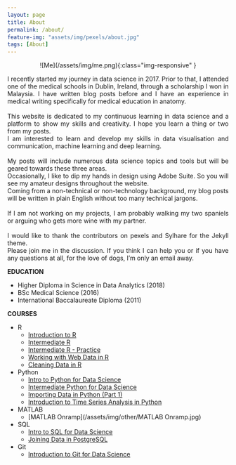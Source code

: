 ```yaml
---
layout: page
title: About
permalink: /about/
feature-img: "assets/img/pexels/about.jpg"
tags: [About]
---
```


<div style="text-align:center" markdown="1">
![Me](/assets/img/me.png){:class="img-responsive" }
</div>

<p style="text-align: justify;">
I recently started my journey in data science in 2017. Prior to that, I attended one of the medical schools in Dublin, Ireland, through a scholarship I won in Malaysia. I have written blog posts before and I have an experience in medical writing specifically for medical education in anatomy.
<br><br>
This website is dedicated to my continuous learning in data science and a platform to show my skills and creativity. I hope you learn a thing or two from my posts.
<br>
I am interested to learn and develop my skills in data visualisation and communication, machine learning and deep learning.
<br><br>
My posts will include numerous data science topics and tools but will be geared towards these three areas.
<br>
Occasionally, I like to dip my hands in design using Adobe Suite. So you will see my amateur designs throughout the website.
<br>
Coming from a non-technical or non-technology background, my blog posts will be written in plain English without too many technical jargons.
<br><br>
If I am not working on my projects, I am probably walking my two spaniels or arguing who gets more wine with my partner.
<br><br>
I would like to thank the contributors on pexels and Sylhare for the Jekyll theme.
<br>
Please join me in the discussion. If you think I can help you or if you have any questions at all, for the love of dogs, I’m only an email away.
</p>

<strong>EDUCATION</strong>

+ Higher Diploma in Science in Data Analytics (2018)
+ BSc Medical Science (2016)
+ International Baccalaureate Diploma (2011)

<strong>COURSES</strong>

+ R
    - [Introduction to R](https://www.datacamp.com/statement-of-accomplishment/course/429c5263cb4959bb21af325cf7b8fa66e5892575)
    - [Intermediate R](https://www.datacamp.com/statement-of-accomplishment/course/f3aabb3493c51caf044c46c139110b1dccd58683)
    - [Intermediate R - Practice](https://www.datacamp.com/statement-of-accomplishment/course/10ac915198b46e04543acd0d3df6eef3f92599c2)
    - [Working with Web Data in R](https://www.datacamp.com/statement-of-accomplishment/course/9f47b070138fb33bbff29f5ddf77ccd0849df70a)
    - [Cleaning Data in R](https://www.datacamp.com/statement-of-accomplishment/course/932d44ce48aa5ecf93add3e1e1f05818bc164f6d)
+ Python
    - [Intro to Python for Data Science](https://www.datacamp.com/statement-of-accomplishment/course/68755cfcd42f86fb15470781e4880b21bcd23633)
    - [Intermediate Python for Data Science](https://www.datacamp.com/statement-of-accomplishment/course/ab87d36dca3eadbe905f78a19f3a6b2185998133)
    - [Importing Data in Python (Part 1)](https://www.datacamp.com/statement-of-accomplishment/course/4279479e31d2261780fd96c7506e6aa6be60ddad)
    - [Introduction to Time Series Analysis in Python](https://www.datacamp.com/statement-of-accomplishment/course/f2461c099e1bc07ecba07aa482e46083aa56a03e)
+ MATLAB
    - [MATLAB Onramp](/assets/img/other/MATLAB Onramp.jpg)
+ SQL  
    - [Intro to SQL for Data Science](https://www.datacamp.com/statement-of-accomplishment/course/c276f0f0b5380e6a7dfc5a1324de8cf5d6dae505)
    - [Joining Data in PostgreSQL](https://www.datacamp.com/statement-of-accomplishment/course/dfdbe475460f0d3e83a7e3828df27d1e2c4731af)
+ Git
    - [Introduction to Git for Data Science](https://www.datacamp.com/statement-of-accomplishment/course/a5eaa855ae4958f8e09979a578df42c5c0c5f685)
